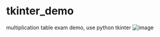 # tkinter_demo
multiplication table exam demo, use python tkinter
![image](https://user-images.githubusercontent.com/54696674/174465111-9685ee37-68de-41b0-9e86-4c74fc7e9e78.png)
